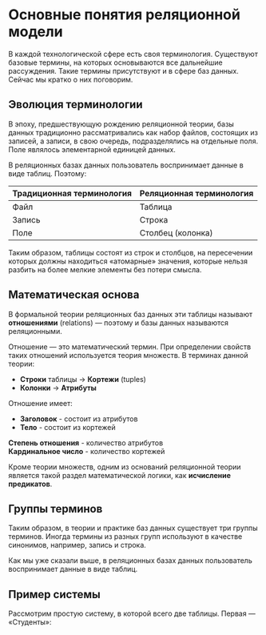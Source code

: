 # Основные понятия реляционной модели

В каждой технологической сфере есть своя терминология. Существуют базовые термины, на которых основываются все дальнейшие рассуждения. Такие термины присутствуют и в сфере баз данных. Сейчас мы кратко о них поговорим.

## Эволюция терминологии

В эпоху, предшествующую рождению реляционной теории, базы данных традиционно рассматривались как набор файлов, состоящих из записей, а записи, в свою очередь, подразделялись на отдельные поля. Поле являлось элементарной единицей данных.

В реляционных базах данных пользователь воспринимает данные в виде таблиц. Поэтому:

| Традиционная терминология | Реляционная терминология |
|---------------------------|--------------------------|
| Файл                      | Таблица                  |
| Запись                    | Строка                   |
| Поле                      | Столбец (колонка)        |

Таким образом, таблицы состоят из строк и столбцов, на пересечении которых должны находиться «атомарные» значения, которые нельзя разбить на более мелкие элементы без потери смысла.

## Математическая основа

В формальной теории реляционных баз данных эти таблицы называют **отношениями** (relations) — поэтому и базы данных называются реляционными. 

Отношение — это математический термин. При определении свойств таких отношений используется теория множеств. В терминах данной теории:

- **Строки** таблицы → **Кортежи** (tuples)
- **Колонки** → **Атрибуты**

Отношение имеет:
- **Заголовок** - состоит из атрибутов
- **Тело** - состоит из кортежей

**Степень отношения** - количество атрибутов  
**Кардинальное число** - количество кортежей

Кроме теории множеств, одним из оснований реляционной теории является такой раздел математической логики, как **исчисление предикатов**.

## Группы терминов

Таким образом, в теории и практике баз данных существует три группы терминов. Иногда термины из разных групп используют в качестве синонимов, например, запись и строка.

Как мы уже сказали выше, в реляционных базах данных пользователь воспринимает данные в виде таблиц.

## Пример системы

Рассмотрим простую систему, в которой всего две таблицы. Первая — «Студенты»:


